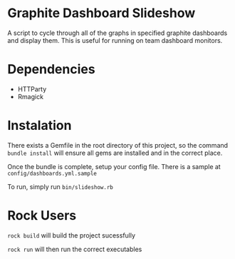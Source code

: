 Graphite Dashboard Slideshow
=======================

A script to cycle through all of the graphs in specified graphite dashboards and display them.
This is useful for running on team dashboard monitors.

Dependencies
=======================
<ul>
<li>HTTParty</li>

<li>Rmagick</li>
</ul>

Instalation
=======================
There exists a Gemfile in the root directory of this project, so the command `bundle install` will ensure all gems are installed and in the correct place.

Once the bundle is complete, setup your config file. There is a sample at `config/dashboards.yml.sample`

To run, simply run `bin/slideshow.rb`

Rock Users
=======================
`rock build` will build the project sucessfully

`rock run` will then run the correct executables
